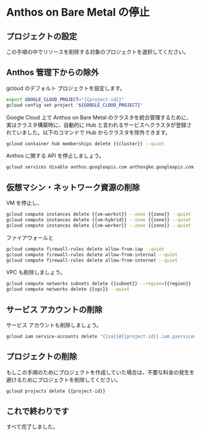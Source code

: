 # Anthos on Bare Metal の停止

<walkthrough-watcher-constant key="region" value="asia-northeast1"></walkthrough-watcher-constant>
<walkthrough-watcher-constant key="zone" value="asia-northeast1-c"></walkthrough-watcher-constant>
<walkthrough-watcher-constant key="vpc" value="baremetal"></walkthrough-watcher-constant>
<walkthrough-watcher-constant key="subnet" value="baremetal"></walkthrough-watcher-constant>
<walkthrough-watcher-constant key="sa" value="sa-baremetal"></walkthrough-watcher-constant>
<walkthrough-watcher-constant key="cluster" value="baremetal-trial"></walkthrough-watcher-constant>
<walkthrough-watcher-constant key="vm-workst" value="workstation"></walkthrough-watcher-constant>
<walkthrough-watcher-constant key="vm-hybrid" value="hybrid-master"></walkthrough-watcher-constant>
<walkthrough-watcher-constant key="vm-worker" value="hybrid-worker"></walkthrough-watcher-constant>

## プロジェクトの設定

この手順の中でリソースを削除する対象のプロジェクトを選択してください。

<walkthrough-project-billing-setup permissions="compute.googleapis.com"></walkthrough-project-billing-setup>

## Anthos 管理下からの除外

gcloud のデフォルト プロジェクトを設定します。

```bash
export GOOGLE_CLOUD_PROJECT="{{project-id}}"
gcloud config set project "${GOOGLE_CLOUD_PROJECT}"
```

Google Cloud 上で Anthos on Bare Metal のクラスタを統合管理するために、実はクラスタ構築時に、自動的に Hub と言われるサービスへクラスタが登録されていました。以下のコマンドで Hub からクラスタを除外できます。

```bash
gcloud container hub memberships delete {{cluster}} --quiet
```

Anthos に関する API を停止しましょう。

```bash
gcloud services disable anthos.googleapis.com anthosgke.googleapis.com
```

## 仮想マシン・ネットワーク資源の削除

VM を停止し、

```bash
gcloud compute instances delete {{vm-workst}} --zone {{zone}} --quiet
gcloud compute instances delete {{vm-hybrid}} --zone {{zone}} --quiet
gcloud compute instances delete {{vm-worker}} --zone {{zone}} --quiet
```

ファイアウォールと

```bash
gcloud compute firewall-rules delete allow-from-iap --quiet
gcloud compute firewall-rules delete allow-from-internal --quiet
gcloud compute firewall-rules delete allow-from-internet --quiet
```

VPC も削除しましょう。

```bash
gcloud compute networks subnets delete {{subnet}} --region={{region}} --quiet
gcloud compute networks delete {{vpc}} --quiet
```

## サービス アカウントの削除

サービス アカウントも削除しましょう。

```bash
gcloud iam service-accounts delete "{{sa}}@{{project-id}}.iam.gserviceaccount.com" --quiet
```

## プロジェクトの削除

もしこの手順のためにプロジェクトを作成していた場合は、不要な料金の発生を避けるためにプロジェクトを削除してください。

```bash
gcloud projects delete {{project-id}}
```

## これで終わりです

<walkthrough-conclusion-trophy></walkthrough-conclusion-trophy>

すべて完了しました。
